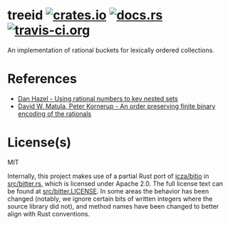 # treeid [![crates.io](https://img.shields.io/crates/d/treeid.svg)](https://crates.io/crates/treeid) [![docs.rs](https://docs.rs/treeid/badge.svg)](https://docs.rs/treeid) [![travis-ci.org](https://api.travis-ci.org/nytopop/treeid.svg?branch=master)](https://travis-ci.org/nytopop/treeid)
An implementation of rational buckets for lexically ordered collections.

# References
- [Dan Hazel - Using rational numbers to key nested sets](https://arxiv.org/abs/0806.3115)
- [David W. Matula, Peter Kornerup - An order preserving finite binary encoding of the rationals](https://www.researchgate.net/publication/261204300_An_order_preserving_finite_binary_encoding_of_the_rationals)

# License(s)
MIT

Internally, this project makes use of a partial Rust port of [icza/bitio](https://github.com/icza/bitio) in [src/bitter.rs](src/bitter.rs), which is licensed under Apache 2.0. The full license text can be found at [src/bitter.LICENSE](src/bitter.LICENSE). In some areas the behavior has been changed (notably, we ignore certain bits of written integers where the source library did not), and method names have been changed to better align with Rust conventions.
